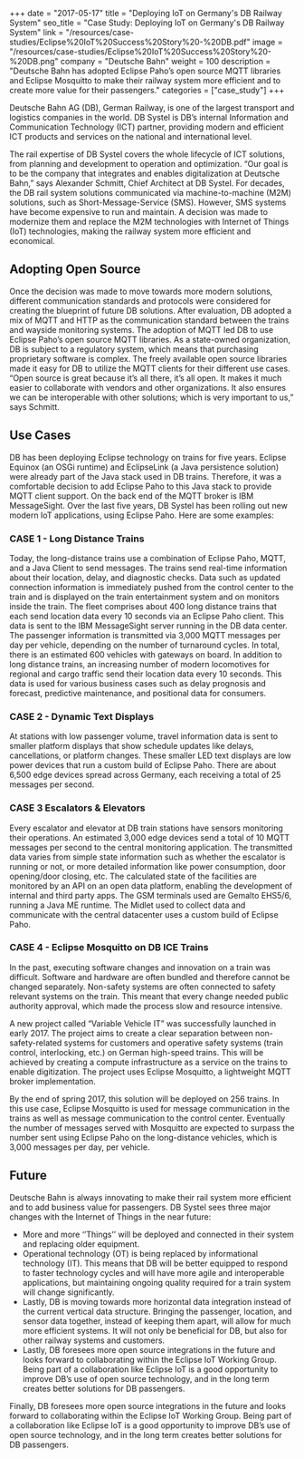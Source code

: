 +++
date = "2017-05-17"
title = "Deploying IoT on Germany's DB Railway System"
seo_title = "Case Study: Deploying IoT on Germany's DB Railway System"
link = "/resources/case-studies/Eclipse%20IoT%20Success%20Story%20-%20DB.pdf"
image = "/resources/case-studies/Eclipse%20IoT%20Success%20Story%20-%20DB.png"
company = "Deutsche Bahn"
weight = 100
description = "Deutsche Bahn has adopted Eclipse Paho’s open source MQTT libraries and Eclipse Mosquitto to make their railway system more efficient and to create more value for their passengers."
categories = ["case_study"]
+++

Deutsche Bahn AG (DB), German Railway, is one of the largest transport and logistics companies in the world. DB Systel is DB&rsquo;s internal Information and Communication Technology (ICT) partner, providing modern and efficient ICT products and services on the national and international level.&nbsp;

The rail expertise of DB Systel covers the whole lifecycle of ICT solutions, from planning and development to operation and optimization. &ldquo;Our goal is to be the company that integrates and enables digitalization at Deutsche Bahn,&rdquo; says Alexander Schmitt, Chief Architect at DB Systel.
For decades, the DB rail system solutions communicated via machine-to-machine (M2M) solutions, such as Short-Message-Service (SMS). However, SMS systems have become expensive to run and maintain. A decision was made to modernize them and replace the M2M technologies with Internet of Things (IoT) technologies, making the railway system more efficient and economical.

## Adopting Open Source 


Once the decision was made to move towards more modern solutions, different communication standards and protocols were considered for creating the blueprint of future DB solutions. After evaluation, DB adopted a mix of MQTT and HTTP as the communication standard between the trains and wayside monitoring systems. 
The adoption of MQTT led DB to use Eclipse Paho&rsquo;s open source MQTT libraries. As a state-owned organization, DB is subject to a regulatory system, which means that purchasing proprietary software is complex. The freely available open source libraries made it easy for DB to utilize the MQTT clients for their different use cases. &ldquo;Open source is great because it&rsquo;s all there, it&rsquo;s all open. It makes it much easier to collaborate with vendors and other organizations. It also ensures we can be interoperable with other solutions; which is very important to us,&rdquo; says Schmitt.&nbsp;

## Use Cases

DB has been deploying Eclipse technology on trains for five years. Eclipse Equinox (an OSGi runtime) and EclipseLink (a Java persistence solution) were already part of the Java stack used in DB trains. Therefore, it was a comfortable decision to add Eclipse Paho to this Java stack to provide MQTT client support. On the back end of the MQTT broker is IBM MessageSight.
Over the last five years, DB Systel has been rolling out new modern IoT applications, using Eclipse Paho. Here are some examples:


### CASE 1 - Long Distance Trains



Today, the long-distance trains use a combination of Eclipse Paho, MQTT, and a Java Client to send messages. The trains send real-time information about their location, delay, and diagnostic checks. Data such as updated connection information is immediately pushed from the control center to the train and is displayed on the train entertainment system and on monitors inside the train.
The fleet comprises about 400 long distance trains that each send location data every 10 seconds via an Eclipse Paho client. This data is sent to the IBM MessageSight server running in the DB data center. The passenger information is transmitted via 3,000 MQTT messages per day per vehicle, depending on the number of turnaround cycles. In total, there is an estimated 600 vehicles with gateways on board.
In addition to long distance trains, an increasing number of modern locomotives for regional and cargo traffic send their location data every 10 seconds. This data is used for various business cases such as delay prognosis and forecast, predictive maintenance, and positional data for consumers.

### CASE 2 - Dynamic Text Displays

At stations with low passenger volume, travel information data is sent to smaller platform displays that show schedule updates like delays, cancellations, or platform changes. These smaller LED text displays are low power devices that run a custom build of Eclipse Paho. There are about 6,500 edge devices spread across Germany, each receiving a total of 25 messages per second.

### CASE 3 Escalators &amp; Elevators

Every escalator and elevator at DB train stations have sensors monitoring their operations. An estimated 3,000 edge devices send a total of 10 MQTT messages per second to the central monitoring application. The transmitted data varies from simple state information such as whether the escalator is running or not, or more detailed information like power consumption, door opening/door closing, etc. The calculated state of the facilities are monitored by an API on an open data platform, enabling the development of internal and third party apps. The GSM terminals used are Gemalto EHS5/6, running a Java ME runtime. The Midlet used to collect data and communicate with the central datacenter uses a custom build of Eclipse Paho.


### CASE 4 - Eclipse Mosquitto on DB ICE Trains

In the past, executing software changes and innovation on a train was difficult. Software and hardware are often bundled and therefore cannot be changed separately. Non-safety systems are often connected to safety relevant systems on the train. This meant that every change needed public authority approval, which made the process slow and resource intensive.

A new project called &ldquo;Variable Vehicle IT&rdquo; was successfully launched in early 2017. The project aims to create a clear separation between non-safety-related systems for customers and operative safety systems (train control, interlocking, etc.) on German high-speed trains. This will be achieved by creating a compute infrastructure as a service on the trains to enable digitization. The project uses Eclipse Mosquitto, a lightweight MQTT broker implementation. 

By the end of spring 2017, this solution will be deployed on 256 trains. In this use case, Eclipse Mosquitto is used for message communication in the trains as well as message communication to the control center. Eventually the number of messages served with Mosquitto are expected to surpass the number sent using Eclipse Paho on the long-distance vehicles, which is 3,000 messages per day, per vehicle.

## Future

Deutsche Bahn is always innovating to make their rail system more efficient and to add business value for passengers.
DB Systel sees three major changes with the Internet of Things in the near future: 

* More and more &lsquo;&rsquo;Things&rsquo;&rsquo; will be deployed and connected in their system and replacing older equipment.
* Operational technology (OT) is being replaced by informational technology (IT). This means that DB will be better equipped to respond to faster technology cycles and will have more agile and interoperable applications, but maintaining ongoing quality required for a train system will change significantly.
* Lastly, DB is moving towards more horizontal data integration instead of the current vertical data structure. Bringing the passenger, location, and sensor data together, instead of keeping them apart, will allow for much more efficient systems. It will not only be beneficial for DB, but also for other railway systems and customers.
* Lastly, DB foresees more open source integrations in the future and looks forward to collaborating within the Eclipse IoT Working Group. Being part of a collaboration like Eclipse IoT is a good opportunity to improve DB&rsquo;s use of open source technology, and in the long term creates better solutions for DB passengers.

Finally, DB foresees more open source integrations in the future and looks forward to collaborating within the Eclipse IoT Working Group. Being part of a collaboration like Eclipse IoT is a good opportunity to improve DB’s use of open source technology, and in the long term creates better solutions for DB passengers.

